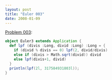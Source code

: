 ```yaml
---
layout: post
title: "Euler 003"
date: 2008-01-09
---
```


[Problem 003]\:

```scala
object Euler3 extends Application {
  def lpf (divis :Long, divid :Long) :Long = {
    if (divid % divis == 0) lpf(2, divid/divis)
    else if (divis > Math.sqrt(divid)) divid
    else lpf(divis+1, divid)
  }
  println(lpf(2l, 317584931803l));
}
```

[Problem 003]: http://projecteuler.net/index.php?section=problems&id=3
